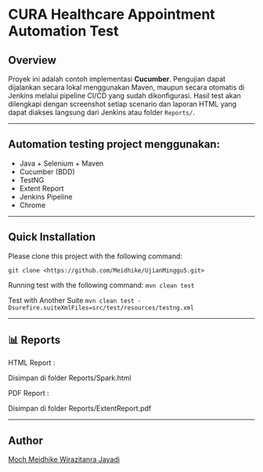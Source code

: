 # CURA Healthcare Appointment Automation Test

##  Overview
Proyek ini adalah contoh implementasi **Cucumber**.
Pengujian dapat dijalankan secara lokal menggunakan Maven, maupun secara otomatis di Jenkins melalui pipeline CI/CD yang sudah dikonfigurasi.
Hasil test akan dilengkapi dengan screenshot setiap scenario dan laporan HTML yang dapat diakses langsung dari Jenkins atau folder `Reports/`.

---

## Automation testing project menggunakan:
- Java + Selenium + Maven
- Cucumber (BDD)
- TestNG
- Extent Report
- Jenkins Pipeline
- Chrome

---
## Quick Installation
Please clone this project with the following command:
```
git clone <https://github.com/Meidhike/UjianMinggu5.git>
```
Running test with the following command:
`mvn clean test`

Test with Another Suite
`mvn clean test -Dsurefire.suiteXmlFiles=src/test/resources/testng.xml`

---

## 📊 Reports

HTML Report :

Disimpan di folder Reports/Spark.html


PDF Report :

Disimpan di folder Reports/ExtentReport.pdf

---

## Author
[Moch Meidhike Wirazitanra Jayadi](https://github.com/Meidhike)
